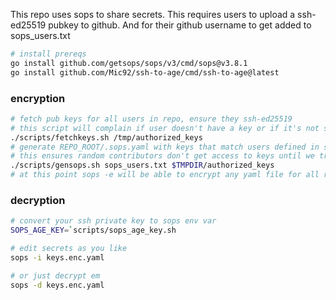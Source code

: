 This repo uses sops to share secrets. This requires users to upload a ssh-ed25519 pubkey to github. And for their github username to get added to sops_users.txt

```bash
# install prereqs
go install github.com/getsops/sops/v3/cmd/sops@v3.8.1
go install github.com/Mic92/ssh-to-age/cmd/ssh-to-age@latest
```

### encryption

```bash
# fetch pub keys for all users in repo, ensure they ssh-ed25519
# this script will complain if user doesn't have a key or if it's not ssh-ed25519
./scripts/fetchkeys.sh /tmp/authorized_keys
# generate REPO_ROOT/.sops.yaml with keys that match users defined in sops_users.txt
# this ensures random contributors don't get access to keys until we trust em
./scripts/gensops.sh sops_users.txt $TMPDIR/authorized_keys
# at this point sops -e will be able to encrypt any yaml file for all recipients who have ssh-ed25519 keys uploaded to github and have been added to sops_users.txt
```

### decryption

```bash
# convert your ssh private key to sops env var
SOPS_AGE_KEY=`scripts/sops_age_key.sh

# edit secrets as you like
sops -i keys.enc.yaml

# or just decrypt em
sops -d keys.enc.yaml
```

